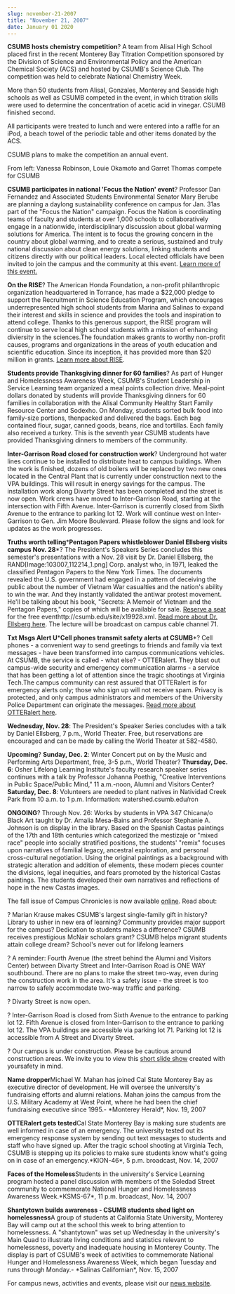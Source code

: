 ```yaml
---
slug: november-21-2007
title: "November 21, 2007"
date: January 01 2020
---
```


<p><strong>CSUMB hosts chemistry competition</strong>? A team from Alisal High School placed first in the recent Monterey Bay Titration Competition sponsored by the Division of Science and Environmental Policy and the American Chemical Society &#40;ACS&#41; and hosted by CSUMB's Science Club. The competition was held to celebrate National Chemistry Week.
</p><p>More than 50 students from Alisal, Gonzales, Monterey and Seaside high schools as well as CSUMB competed in the event, in which titration skills were used to determine the concentration of acetic acid in vinegar. CSUMB finished second.
</p><p>All participants were treated to lunch and were entered into a raffle for an iPod, a beach towel of the periodic table and other items donated by the ACS.
</p><p>CSUMB plans to make the competition an annual event.
</p><p>From left: Vanessa Robinson, Louie Okamoto and Garret Thomas compete for CSUMB
</p><p><strong>CSUMB participates in national 'Focus the Nation' event</strong>? Professor Dan Fernandez and Associated Students Environmental Senator Mary Berube are planning a daylong sustainability conference on campus for Jan. 31as part of the "Focus the Nation" campaign. Focus the Nation is coordinating teams of faculty and students at over 1,000 schools to collaboratively engage in a nationwide, interdisciplinary discussion about global warming solutions for America. The intent is to focus the growing concern in the country about global warming, and to create a serious, sustained and truly national discussion about clean energy solutions, linking students and citizens directly with our political leaders. Local elected officials have been invited to join the campus and the community at this event. <a href="http://www.focusthenation.org">Learn more of this event.</a>
</p><p><strong>On the RISE</strong>? The American Honda Foundation, a non&#45;profit philanthropic organization headquartered in Torrance, has made a $22,000 pledge to support the Recruitment in Science Education Program, which encourages underrepresented high school students from Marina and Salinas to expand their interest and skills in science and provides the tools and inspiration to attend college. Thanks to this generous support, the RISE program will continue to serve local high school students with a mission of enhancing diviersity in the sciences.The foundation makes grants to worthy non&#45;profit causes, programs and organizations in the areas of youth education and scientific education. Since its inception, it has provided more than $20 million in grants. <a href="http://rise.csumb.edu/%20">Learn more about RISE</a>.
</p><p><strong>Students provide Thanksgiving dinner for 60 families</strong>? As part of Hunger and Homelessness Awareness Week, CSUMB's Student Leadership in Service Learning team organized a meal points collection drive. Meal&#45;point dollars donated by students will provide Thanksgiving dinners for 60 families in collaboration with the Alisal Community Healthy Start Family Resource Center and Sodexho. On Monday, students sorted bulk food into family&#45;size portions, thenpacked and delivered the bags. Each bag contained flour, sugar, canned goods, beans, rice and tortillas. Each family also received a turkey. This is the seventh year CSUMB students have provided Thanksgiving dinners to members of the community.
</p><p><strong>Inter&#45;Garrison Road closed for construction work</strong>? Underground hot water lines continue to be installed to distribute heat to campus buildings. When the work is finished, dozens of old boilers will be replaced by two new ones located in the Central Plant that is currently under construction next to the VPA buildings. This will result in energy savings for the campus. The installation work along Divarty Street has been completed and the street is now open. Work crews have moved to Inter&#45;Garrison Road, starting at the intersection with Fifth Avenue. Inter&#45;Garrison is currently closed from Sixth Avenue to the entrance to parking lot 12. Work will continue west on Inter&#45;Garrison to Gen. Jim Moore Boulevard. Please follow the signs and look for updates as the work progresses.
</p><p><strong>Truths worth telling</strong>&#42;<strong>Pentagon Papers whistleblower Daniel Ellsberg visits campus Nov. 28</strong>&#42;? The President's Speakers Series concludes this semester's presentations with a Nov. 28 visit by Dr. Daniel Ellsberg, the RAND&#91;Image:103007_112214_1.png&#93; Corp. analyst who, in 1971, leaked the classified Pentagon Papers to the New York Times. The documents revealed the U.S. government had engaged in a pattern of deceiving the public about the number of Vietnam War casualties and the nation's ability to win the war. And they instantly validated the antiwar protest movement. He'll be talking about his book, "Secrets: A Memoir of Vietnam and the Pentagon Papers," copies of which will be available for sale. <a href="http://csumb.edu/site/x19928.xml">Reserve a seat</a> for the free eventhttp://csumb.edu/site/x19928.xml. <a href="http://news.csumb.edu/site/x20764.xml">Read more about Dr. Ellsberg here</a>. The lecture will be broadcast on campus cable channel 71.
</p><p><strong>Txt Msgs Alert U</strong>&#42;<strong>Cell phones transmit safety alerts at CSUMB</strong>&#42;? Cell phones &#45; a convenient way to send greetings to friends and family via text messages &#45; have been transformed into campus communications vehicles. At CSUMB, the service is called &#45; what else? &#45; OTTERalert. They blast out campus&#45;wide security and emergency communication alarms &#45; a service that has been getting a lot of attention since the tragic shootings at Virginia Tech.The campus community can rest assured that OTTERalert is for emergency alerts only; those who sign up will not receive spam. Privacy is protected, and only campus administrators and members of the University Police Department can originate the messages. <a href="http://news.csumb.edu/site/x20695.xml%20">Read more about OTTERalert here</a>.
</p><p><strong>Wednesday, Nov. 28</strong>: The President's Speaker Series concludes with a talk by Daniel Ellsberg, 7 p.m., World Theater. Free, but reservations are encouraged and can be made by calling the World Theater at 582&#45;4580.
</p><p><strong>Upcoming</strong>? <strong>Sunday, Dec. 2</strong>: Winter Concert put on by the Music and Performing Arts Department, free, 3&#45;5 p.m., World Theater? <strong>Thursday, Dec. 6</strong>: Osher Lifelong Learning Institute's faculty research speaker series continues with a talk by Professor Johanna Poethig, "Creative Interventions in Public Space/Public Mind," 11 a.m.&#45;noon, Alumni and Visitors Center? <strong>Saturday, Dec. 8</strong>: Volunteers are needed to plant natives in Natividad Creek Park from 10 a.m. to 1 p.m. Information: watershed.csumb.edu/ron
</p><p><strong>ONGOING</strong>? Through Nov. 26: Works by students in VPA 347 Chicana/o Black Art taught by Dr. Amalia Mesa&#45;Bains and Professor Stephanie A. Johnson is on display in the library. Based on the Spanish Castas paintings of the 17th and 18th centuries which categorized the mestizaje or "mixed race" people into socially stratified positions, the students' "remix" focuses upon narratives of familial legacy, ancestral exploration, and personal cross&#45;cultural negotiation. Using the original paintings as a background with strategic alteration and addition of elements, these modern pieces counter the divisions, legal inequities, and fears promoted by the historical Castas paintings. The students developed their own narratives and reflections of hope in the new Castas images.
</p><p>The fall issue of Campus Chronicles is now available  <a href="http://news.csumb.edu/site/x10352.xml%20">online</a>. Read about:
</p><p>? Marian Krause makes CSUMB's largest single&#45;family gift in history? Library to usher in new era of learning? Community provides major support for the campus? Dedication to students makes a difference? CSUMB receives prestigious McNair scholars grant? CSUMB helps migrant students attain college dream? School's never out for lifelong learners
</p><p>? A reminder: Fourth Avenue &#40;the street behind the Alumni and Visitors Center&#41; between Divarty Street and Inter&#45;Garrison Road is ONE WAY southbound. There are no plans to make the street two&#45;way, even during the construction work in the area. It's a safety issue &#45; the street is too narrow to safely accommodate two&#45;way traffic and parking.
</p><p>? Divarty Street is now open.
</p><p>? Inter&#45;Garrison Road is closed from Sixth Avenue to the entrance to parking lot 12. Fifth Avenue is closed from Inter&#45;Garrison to the entrance to parking lot 12. The VPA buildings are accessible via parking lot 71. Parking lot 12 is accessible from A Street and Divarty Street.
</p><p>? Our campus is under construction. Please be cautious around construction areas. We invite you to view this <a href="http://cdo.csumb.edu/site/x4929.xml%20">short slide show</a> created with yoursafety in mind.
</p><p><strong>Name dropper</strong>Michael W. Mahan has joined Cal State Monterey Bay as executive director of development. He will oversee the university's fundraising efforts and alumni relations. Mahan joins the campus from the U.S. Military Academy at West Point, where he had been the chief fundraising executive since 1995.&#45; &#42;Monterey Herald&#42;, Nov. 19, 2007
</p><p><strong>OTTERalert gets tested</strong>Cal State Monterey Bay is making sure students are well informed in case of an emergency. The university tested out its emergency response system by sending out text messages to students and staff who have signed up. After the tragic school shooting at Virginia Tech, CSUMB is stepping up its policies to make sure students know what's going on in case of an emergency.&#42;KION&#45;46&#42;, 5 p.m. broadcast, Nov. 14, 2007
</p><p><strong>Faces of the Homeless</strong>Students in the university's Service Learning program hosted a panel discussion with members of the Soledad Street community to commemorate National Hunger and Homelessness Awareness Week.&#42;KSMS&#45;67&#42;, 11 p.m. broadcast, Nov. 14, 2007
</p><p><strong>Shantytown builds awareness &#45; CSUMB students shed light on homelessness</strong>A group of students at California State University, Monterey Bay will camp out at the school this week to bring attention to homelessness. A "shantytown" was set up Wednesday in the university's Main Quad to illustrate living conditions and statistics relevant to homelessness, poverty and inadequate housing in Monterey County. The display is part of CSUMB's week of activities to commemorate National Hunger and Homelessness Awareness Week, which began Tuesday and runs through Monday.&#45; &#42;Salinas Californian&#42;, Nov. 15, 2007
</p><p>For campus news, activities and events, please visit our <a href="http://www.csumb.edu/news%20">news website</a>.
</p>
